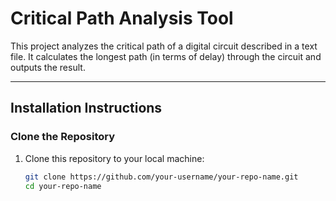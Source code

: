 # **Critical Path Analysis Tool**

This project analyzes the critical path of a digital circuit described in a text file. It calculates the longest path (in terms of delay) through the circuit and outputs the result.

---

## **Installation Instructions**

### Clone the Repository
1. Clone this repository to your local machine:
   ```bash
   git clone https://github.com/your-username/your-repo-name.git
   cd your-repo-name
